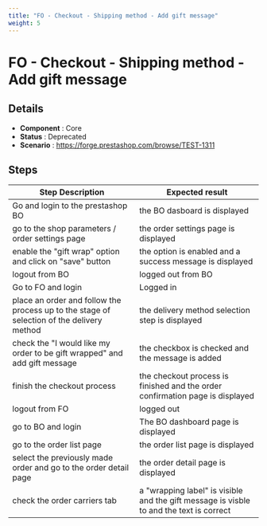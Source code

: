 ```yaml
---
title: "FO - Checkout - Shipping method - Add gift message"
weight: 5
---
```


# FO - Checkout - Shipping method - Add gift message
## Details
* **Component** : Core
* **Status** : Deprecated
* **Scenario** : https://forge.prestashop.com/browse/TEST-1311

## Steps
| Step Description | Expected result |
| ----- | ----- |
| Go and login to the prestashop BO | the BO dasboard is displayed |
| go to the shop parameters / order settings page | the order settings page is displayed |
| enable the "gift wrap" option and click on "save" button | the option is enabled and a success message is displayed |
| logout from BO | logged out from BO |
| Go to FO and login | Logged in |
| place an order and follow the process up to the stage of selection of the delivery method | the delivery method selection step is displayed |
| check the "I would like my order to be gift wrapped" and add gift message | the checkbox is checked and the message is added |
| finish the checkout process | the checkout process is finished and the order confirmation page is displayed |
| logout from FO | logged out |
| go to BO and login | The BO dashboard page is displayed |
| go to the order list page | the order list page is displayed |
| select the previously made order and go to the order detail page | the order detail page is displayed |
| check the order carriers tab | a "wrapping label" is visible and the gift message is visble to and the text is correct |
